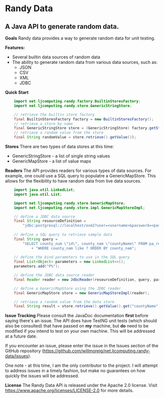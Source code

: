 Randy Data
==============

A Java API to generate random data.
-----------------------------------

**Goals**
Randy data provides a way to generate random data for unit testing.

**Features:**
- Several builtin data sources of random data
- The ability to generate random data from various data sources, such as: 
  - JSON
  - CSV
  - XML
  - JDBC

**Quick Start**

```java
    import net.ljcomputing.randy.factory.BuiltinStoresFactory;
    import net.ljcomputing.randy.store.GenericStringStore;

    // retrieve the builtin store factory
    final BuiltinStoresFactory factory = new BuiltinStoresFactory();
    // retrieve a store by name
    final GenericStringStore store = (GenericStringStore) factory.getStore("femaleGivenNames");
    // retrieve a random value from the store
    final String randomValue = store.retrieve().getValue());
```

**Stores**
There are two types of data stores at this time:
- GenericStringStore - a list of single string values
- GenericMapStore - a list of value maps

**Readers**
The API provides readers for various types of data sources. For example, one could use a SQL query to populatre a GenericMapStore. This allows for the flexibility to have random data from live data sources.

```java
    import java.util.LinkedList;
    import java.util.List;

    import net.ljcomputing.randy.store.GenericMapStore;
    import net.ljcomputing.randy.store.impl.GenericMapStoreImpl;

    // define a JDBC data source
    final String resourceDefinition =
        "jdbc:postgresql://localhost/osm2?user=<username>&password=<password>>";
    
    // define a SQL query to retrieve sample data
    final String query =
        "SELECT county_num \"id\", county_nam \"countyName\" FROM pa_roads.pacounty2020_01 p "
            + "WHERE county_nam like ? ORDER BY county_nam";
    
    // define the bind parameters to use in the SQL query
    final List<Object> parameters = new LinkedList<>();
    parameters.add("P%");

    // define the JDBC data source reader
    final Reader reader = new JdbcReader(resourceDefinition, query, parameters);

    // define a GenericMapStore using the JDBC reader
    final GenericMapStore store = new GenericMapStoreImpl(reader);

    // retrieve a random value from the data store
    final String result = store.retrieve().getValue().get("countyName").toString();
```

**Issue Tracking**
Please consult the JavaDoc documentation **first** before saying there's an issue. The API does have TestNG unit tests (which should also be consulted) that have passed on **my** machine, but **do** need to be modified if you intend to test on your own machine. This will be addressed at a future date.

If you encounter an issue, please enter the issue in the Issues section of the GitHub repository (https://github.com/willmorejg/net.ljcomputing.randy-data/issues).

One note - at this time, I am the only contributor to the project. I will attempt to address issues in a timely fashion, but make no guarantees on how quickly the issues will be addressed.

**License**
The Randy Data API is released under the Apache 2.0 license. Visit https://www.apache.org/licenses/LICENSE-2.0 for more details.
